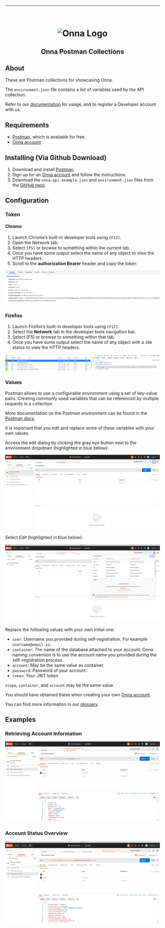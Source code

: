 <!-- Here build and CI badges -->

<!-- vale off -->

---

<!-- PROJECT LOGO -->

<h1 align="center">
  <br>
  <img src="https://onna.com/wp-content/uploads/2020/03/h-onna-solid.png" alt="Onna Logo"></a>
</h1>

<h2 align="center">Onna Postman Collections</h2>

## About

These are Postman collections for showcasing Onna.

The `environment.json` file contains a list of variables used by the API collection.

Refer to our [documentation](https://developers.onna.com "Link to Onna developer docs") for usage, and to register a Developer account with us.

## Requirements

- [Postman](https://www.getpostman.com/), which is available for free.
- [Onna account](https://register.onna.com/signup?trial=true "Link to trail sign up")

## Installing (Via Github Download)

1. Download and install [Postman](https://www.postman.com/ "Link to Postman").
2. Sign up for an [Onna account](https://register.onna.com/signup?trial=true "Link to trail sign up") and follow the instructions.
3. Download the `onna-api-example.json` and `environment.json` files from the [GitHub repo](https://github.com/onna/postman-demo "Link to Onna Demo Repo on GitHub").

<!-- vale on -->


## Configuration

### Token

#### Chrome

1. Launch Chrome’s built-in developer tools using `[F12]`.
2. Open the Network tab.
3. Select `[F5]` or browse to something within the current tab.
4. Once you have some output select the name of any object to view the HTTP headers.
5. Scroll to the **authorization Bearer** header and copy the token

![JWT Chrome](./assets/onna-jwt-chrome.png)

### Firefox

1. Launch Firefox’s built-in developer tools using `[F12]`.
2. Select the **Network** tab in the developer tools navigation bar.
3. Select  [F5] or browse to something within that tab.
4. Once you have some output select the name of any object with a `200` status to view the HTTP headers.

![JWT Firefox](./assets/onna-jwt-firefox.png)

### Values

Postman allows to use a configurable environment using a set of key-value pairs.
Creating commonly used variables that can be referenced by multiple requests in a collection.

More documentation on the Postman environment can be found in the [Postman docs](https://www.getpostman.com/docs/v6/postman/environments_and_globals/manage_environments "Link to Postman docs about environments").

It is important that you edit and replace some of these variables with your own values.

Access the edit dialog by clicking the gray eye button next to the environment dropdown (highlighted in blue below):

![postman 1](./assets/postman-config1.png)

Select *Edit* (highlighted in blue below):

![postman 2](./assets/postman-config2.png)

Replace the following values with your own initial one:

- `user`: Username you provided during self-registration. For example `username@email.io`.
- `container`: The name of the database attached to your account. Onna naming convention is to use the account name you provided during the self-registration process.
- `account`: May be the same value as container.
- `password`: Password of your account.
- `token`: Your JWT token

`scope`, `container`, and `account` may be the same value.

You should have obtained these when creating your own [Onna account](https://register.onna.com/signup?trial=true "Onna account registration").

You can find more information in our [glossary](https://developers.onna.com/glossary.html "Link to Onna glossary").

## Examples

### Retrieving Account Information

![postman 3](./assets/postman-me-endpoint.png)

### Account Status Overview

![postman 3](./assets/postman-account-status.png)